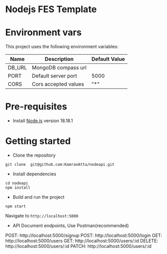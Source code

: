 # Nodejs FES Template

# Environment vars
This project uses the following environment variables:

| Name                          | Description                         | Default Value                                  |
| ----------------------------- | ------------------------------------| -----------------------------------------------|
|DB_URL           | MongoDB compass url            |       |
|PORT           | Default server port           | 5000      |
|CORS           | Cors accepted values            | "*"      |


# Pre-requisites
- Install [Node.js](https://nodejs.org/en/) version 18.18.1


# Getting started
- Clone the repository
```
git clone  git@github.com:KamranAtta/nodeapi.git
```
- Install dependencies
```
cd nodeapi
npm install
```
- Build and run the project
```
npm start
```
  Navigate to `http://localhost:5000`

- API Document endpoints, Use Postman(recommended)

POST: http://localhost:5000/signup
POST: http://localhost:5000/login
GET: http://localhost:5000/users
GET: http://localhost:5000/users/:id
DELETE: http://localhost:5000/users/:id
PATCH: http://localhost:5000/users/:id
